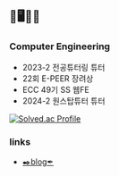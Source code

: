 ## 🐋🖥️💙📘
### Computer Engineering
- 2023-2 전공튜터링 튜터
- 22회 E-PEER 장려상
- ECC 49기 SS 웹FE
- 2024-2 원스탑튜터 튜터

[![Solved.ac Profile](http://mazassumnida.wtf/api/v2/generate_badge?boj=staple1231)](https://solved.ac/staple1231/)

### links
- [✒️blog✒ ](https://day4fternoon.tistory.com/)
<!--
**avocado8/avocado8** is a ✨ _special_ ✨ repository because its `README.md` (this file) appears on your GitHub profile.

Here are some ideas to get you started:

- 🔭 I’m currently working on ...
- 🌱 I’m currently learning ...
- 👯 I’m looking to collaborate on ...
- 🤔 I’m looking for help with ...
- 💬 Ask me about ...
- 📫 How to reach me: ...
- 😄 Pronouns: ...
- ⚡ Fun fact: ...
-->
